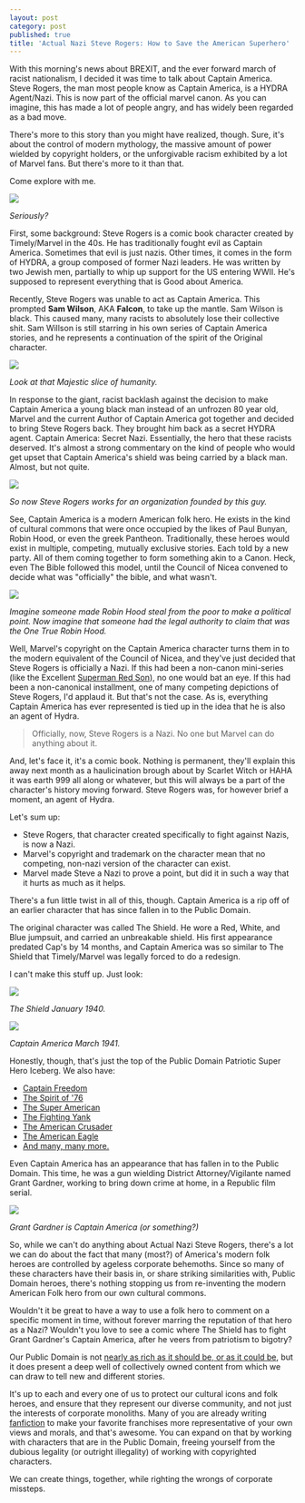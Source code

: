 ```yaml
---
layout: post
category: post
published: true
title: 'Actual Nazi Steve Rogers: How to Save the American Superhero'
---
```

With this morning's news about BREXIT, and the ever forward march of racist nationalism, I decided it was time to talk about Captain America. Steve Rogers, the man most people know as Captain America, is a HYDRA Agent/Nazi. This is now part of the official marvel canon. As you can imagine, this has made a lot of people angry, and has widely been regarded as a bad move.

There's more to this story than you might have realized, though. Sure, it's about the control of modern mythology, the massive amount of power wielded by copyright holders, or the unforgivable racism exhibited by a lot of Marvel fans. But there's more to it than that.

Come explore with me.

![][1]

_Seriously?_

First, some background: Steve Rogers is a comic book character created by Timely/Marvel in the 40s. He has traditionally fought evil as Captain America. Sometimes that evil is just nazis. Other times, it comes in the form of HYDRA, a group composed of former Nazi leaders. He was written by two Jewish men, partially to whip up support for the US entering WWII. He's supposed to represent everything that is Good about America.

Recently, Steve Rogers was unable to act as Captain America. This prompted **Sam Wilson**, AKA **Falcon**, to take up the mantle. Sam Wilson is black. This caused many, many racists to absolutely lose their collective shit. Sam Willson is still starring in his own series of Captain America stories, and he represents a continuation of the spirit of the Original character.

![][2]

_Look at that Majestic slice of humanity._

In response to the giant, racist backlash against the decision to make Captain America a young black man instead of an unfrozen 80 year old, Marvel and the current Author of Captain America got together and decided to bring Steve Rogers back. They brought him back as a secret HYDRA agent. Captain America: Secret Nazi. Essentially, the hero that these racists deserved. It's almost a strong commentary on the kind of people who would get upset that Captain America's shield was being carried by a black man. Almost, but not quite.

![][3]

_So now Steve Rogers works for an organization founded by this guy._

See, Captain America is a modern American folk hero. He exists in the kind of cultural commons that were once occupied by the likes of Paul Bunyan, Robin Hood, or even the greek Pantheon. Traditionally, these heroes would exist in multiple, competing, mutually exclusive stories. Each told by a new party. All of them coming together to form something akin to a Canon. Heck, even The Bible followed this model, until the Council of Nicea convened to decide what was "officially" the bible, and what wasn't.

![][4]

_Imagine someone made Robin Hood steal from the poor to make a political point. Now imagine that someone had the legal authority to claim that was the One True Robin Hood._

Well, Marvel's copyright on the Captain America character turns them in to the modern equivalent of the Council of Nicea, and they've just decided that Steve Rogers is officially a Nazi. If this had been a non-canon mini-series (like the Excellent [Superman Red Son][5]), no one would bat an eye. If this had been a non-canonical installment, one of many competing depictions of Steve Rogers, I'd applaud it. But that's not the case. As is, everything Captain America has ever represented is tied up in the idea that he is also an agent of Hydra.

> Officially, now, Steve Rogers is a Nazi. No one but Marvel can do anything about it.

And, let's face it, it's a comic book. Nothing is permanent, they'll explain this away next month as a haulicination brough about by Scarlet Witch or HAHA it was earth 999 all along or whatever, but this will always be a part of the character's history moving forward. Steve Rogers was, for however brief a moment, an agent of Hydra. 

Let's sum up:

* Steve Rogers, that character created specifically to fight against Nazis, is now a Nazi.
* Marvel's copyright and trademark on the character mean that no competing, non-nazi version of the character can exist.
* Marvel made Steve a Nazi to prove a point, but did it in such a way that it hurts as much as it helps.

There's a fun little twist in all of this, though. Captain America is a rip off of an earlier character that has since fallen in to the Public Domain.

The original character was called The Shield. He wore a Red, White, and Blue jumpsuit, and carried an unbreakable shield. His first appearance predated Cap's by 14 months, and Captain America was so similar to The Shield that Timely/Marvel was legally forced to do a redesign.

I can't make this stuff up. Just look:

![][6]

_The Shield January 1940._

![][7]

_Captain America March 1941._

Honestly, though, that's just the top of the Public Domain Patriotic Super Hero Iceberg. We also have:

* [Captain Freedom][14]
* [The Spirit of '76][15]
* [The Super American][16]
* [The Fighting Yank][17]
* [The American Crusader][18]
* [The American Eagle][19]
* [And many, many more.][20]

Even Captain America has an appearance that has fallen in to the Public Domain. This time, he was a gun wielding District Attorney/Vigilante named Grant Gardner, working to bring down crime at home, in a Republic film serial.

![][8]

_Grant Gardner is Captain America (or something?)_


So, while we can't do anything about Actual Nazi Steve Rogers, there's a lot we can do about the fact that many (most?) of America's modern folk heroes are controlled by ageless corporate behemoths. Since so many of these characters have their basis in, or share striking similarities with, Public Domain heroes, there's nothing stopping us from re-inventing the modern American Folk hero from our own cultural commons.

Wouldn't it be great to have a way to use a folk hero to comment on a specific moment in time, without forever marring the reputation of that hero as a Nazi? Wouldn't you love to see a comic where The Shield has to fight Grant Gardner's Captain America, after he veers from patriotism to bigotry?

Our Public Domain is not [nearly as rich as it should be, or as it could be][9], but it does present a deep well of collectively owned content from which we can draw to tell new and different stories.

It's up to each and every one of us to protect our cultural icons and folk heroes, and ensure that they represent our diverse community, and not just the interests of corporate monoliths. Many of you are already writing [fanfiction][10] to make your favorite franchises more representative of your own views and morals, and that's awesome. You can expand on that by working with characters that are in the Public Domain, freeing yourself from the dubious legality (or outright illegality) of working with copyrighted characters.

We can create things, together, while righting the wrongs of corporate missteps.

[1]: https://cdn-images-1.medium.com/max/2000/1*KQPeBsoeUi1zXw3S-xU2XA.jpeg
[2]: https://cdn-images-1.medium.com/max/800/1*o8pHkg1-s3HMktMHL_2xow.jpeg
[3]: https://cdn-images-1.medium.com/max/1200/1*m5YLL5COC-CqSfNxaNt8yg.jpeg
[4]: https://cdn-images-1.medium.com/max/800/1*4tCx31jjVwPW3MTxAKVqxA.jpeg
[5]: https://en.wikipedia.org/wiki/Superman:_Red_Son
[6]: https://cdn-images-1.medium.com/max/600/1*-BSCWu2kfIrjUxN7-zrEzg.jpeg
[7]: https://cdn-images-1.medium.com/max/600/1*1dUdqDi-1m_5ouETQJ3uyQ.jpeg
[8]: https://cdn-images-1.medium.com/max/800/1*EhtQhwyWEvsIy1OwoIolSQ.jpeg
[9]: http://qz.com/580123/its-public-domain-day-and-once-again-americans-get-almost-nothing/
[10]: https://medium.com/@ajroach42/the-outer-edge-of-fan-fiction-a4ac34359a8d#.jfu7hx4su
[14]: https://en.wikipedia.org/wiki/Captain_Freedom
[15]: https://en.wikipedia.org/wiki/Spirit_of_%2776_%28Harvey_Comics%29
[16]: http://pdsh.wikia.com/wiki/Super-American
[17]: http://pdsh.wikia.com/wiki/Fighting_Yank
[18]: http://pdsh.wikia.com/wiki/American_Crusader
[19]: http://pdsh.wikia.com/wiki/American_Eagle_%28Charlton%29
[20]: http://pdsh.wikia.com/wiki/Category:Patriotic_Characters
